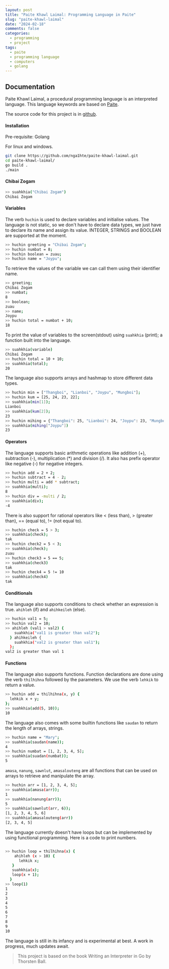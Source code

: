 ```yaml
---
layout: post
title: "Paite Khawl Laimal: Programming Language in Paite"
slug: "paite-khawl-laimal"
date: "2024-02-18"
comments: false
categories:
  - programming
  - project
tags:
  - paite
  - programming language
  - computers
  - golang
---
```


## Documentation

Paite Khawl Laimal, a procedural programming language is an interpreted language. This language keywords are based on [Paite](https://en.wikipedia.org/wiki/Paite_language).

The source code for this project is in [github](https://github.com/nga1hte/paite-khawl-laimal).

#### Installation

Pre-requisite: Golang

For linux and windows.

```bash
git clone https://github.com/nga1hte/paite-khawl-laimal.git
cd paite-khawl-laimal/
go build .
./main
```


#### Chibai Zogam

```bash
>> suahkhia("Chibai Zogam")
Chibai Zogam
```
#### Variables

The verb `huchin` is used to declare variables and initialise values. The language is not static, so we don't have to declare data types, we just have to declare its name and assign its value. INTEGER, STRINGS and BOOLEAN are supported at the moment.

```bash
>> huchin greeting = "Chibai Zogam"; 
>> huchin numbat = 8;              
>> huchin boolean = zuau;          
>> huchin name = "Joypu";
```

To retrieve the values of the variable we can call them using their identifier name.

```bash
>> greeting;   
Chibai Zogam
>> numbat;
8
>> boolean;
zuau
>> name;
Joypu
>> huchin total = numbat + 10; 
18
```

To print the value of variables to the screen(stdout) using `suahkhia` (print); a function built into the language.

```bash
>> suahkhia(variable)
Chibai Zogam
>> huchin total = 10 + 10;
>> suahkhia(total);
20
```

The language also supports arrays and hashmap to store different data types.

```bash
>> huchin min = ["Thangboi", "Lianboi", "Joypu", "Mungboi"];
>> huchin kum = [25, 24, 23, 22];
>> suahkhia(min[1]);
Lianboi
>> suahkhia(kum[2]);
23
>> huchin mihing = {"Thangboi": 25, "Lianboi": 24, "Joypu": 23, "Mungboi": 22};
>> suahkhia(mihing["Joypu"])
23
```

#### Operators

The language supports basic arithmetic operations like addition (+), subtraction (-), multiplication (*) and division (/). It also has prefix operator like negative (-) for negative integers.

```bash
>> huchin add = 2 + 2;
>> huchin subtract = 4 - 2;
>> huchin multi = add * subtract;
>> suahkhia(multi);
8
>> huchin div = -multi / 2;
>> suahkhia(div);
-4
```

There is also support for rational operators like < (less than), > (greater than), == (equal to), != (not equal to).

```bash
>> huchin check = 5 > 3;
>> suahkhia(check);
tak
>> huchin check2 = 5 < 3;
>> suahkhia(check);
zuau
>> huchin check3 = 5 == 5;
>> suahkhia(check3)
tak
>> huchin check4 = 5 != 10
>> suahkhia(check4)
tak
```

#### Conditionals

The language also supports conditions to check whether an expression is true. `ahihleh` (if) and `ahihkeileh` (else).

```bash
>> huchin val1 = 5;
>> huchin val2 = 10;
>> ahihleh (val1 > val2) {
    suahkhia("val1 is greater than val2");
  } ahihkeileh {
    suahkhia("val2 is greater than val1");
  };
val2 is greater than val 1
```

#### Functions

The language also supports functions. Function declarations are done using the verb `thilhihna` followed by the parameters. We use the verb `lehkik` to return a value.

```bash
>> huchin add = thilhihna(x, y) {
  lehkik x + y;
};
>> suahkhia(add(5, 10));
10
```

The language also comes with some builtin functions like `saudan` to return the length of arrays, strings.

```bash
>> huchin name = "Mary";
>> suahkhia(saudan(name));
4
>> huchin numbat = [1, 2, 3, 4, 5];
>> suahkhia(suadan(numbat));
5
```
`amasa`, `nanung`, `sawnlut`, `amasalouteng` are all functions that can be used on arrays to retrieve and manipulate the array.

```bash
>> huchin arr = [1, 2, 3, 4, 5];
>> suahkhia(amasa(arr));
1
>> suahkhia(nanung(arr));
5
>> suahkhia(sawnlut(arr, 6));
[1, 2, 3, 4, 5, 6]
>> suahkhia(amasalouteng(arr))
[2, 3, 4, 5]
```

The language currently doesn't have loops but can be implemented by using functional programming. Here is a code to print numbers.

```bash

>> huchin loop = thilhihna(x) {
    ahihleh (x > 10) {
      lehkik x;
   }
   suahkhia(x);
   loop(x + 1);
  }
>> loop(1)
1
2
3
4
5
6
7
8
9
10
```

The language is still in its infancy and is experimental at best. A work in progress, much updates await.

> This project is based on the book Writing an Interpreter in Go by Thorsten Ball.
